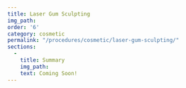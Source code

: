 ```yaml
---
title: Laser Gum Sculpting
img_path:
order: '6'
category: cosmetic
permalink: "/procedures/cosmetic/laser-gum-sculpting/"
sections:
  -
    title: Summary
    img_path:
    text: Coming Soon!
---
```

